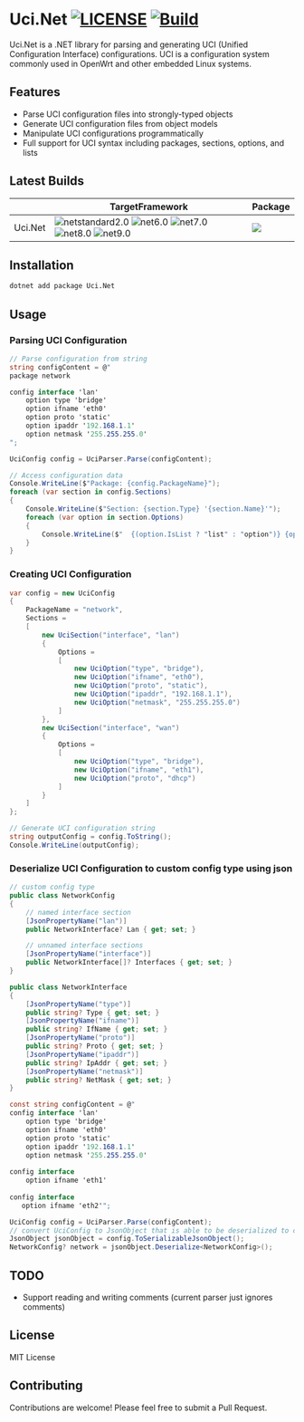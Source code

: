 # Uci.Net [![LICENSE](https://img.shields.io/github/license/mashape/apistatus.svg)](LICENSE.TXT) [![Build](https://github.com/huoshan12345/Uci.Net/actions/workflows/build.yml/badge.svg)](https://github.com/huoshan12345/Uci.Net/actions/workflows/build.yml)

Uci.Net is a .NET library for parsing and generating UCI (Unified Configuration Interface) configurations. UCI is a configuration system commonly used in OpenWrt and other embedded Linux systems.

## Features

- Parse UCI configuration files into strongly-typed objects
- Generate UCI configuration files from object models
- Manipulate UCI configurations programmatically
- Full support for UCI syntax including packages, sections, options, and lists

## Latest Builds

||TargetFramework|Package|
|----|----|----|
|Uci.Net|![netstandard2.0](https://img.shields.io/badge/netstandard-2.0-30a14e.svg) ![net6.0](https://img.shields.io/badge/net-6.0-30a14e.svg) ![net7.0](https://img.shields.io/badge/net-7.0-30a14e.svg) ![net8.0](https://img.shields.io/badge/net-8.0-30a14e.svg) ![net9.0](https://img.shields.io/badge/net-9.0-30a14e.svg) |[![](https://img.shields.io/myget/huoshan12345/v/Uci.Net?logo=myget&label=myget)](https://www.myget.org/feed/huoshan12345/package/nuget/Uci.Net)|

## Installation

```bash
dotnet add package Uci.Net
```

## Usage

### Parsing UCI Configuration

```csharp
// Parse configuration from string
string configContent = @"
package network

config interface 'lan'
    option type 'bridge'
    option ifname 'eth0'
    option proto 'static'
    option ipaddr '192.168.1.1'
    option netmask '255.255.255.0'
";

UciConfig config = UciParser.Parse(configContent);

// Access configuration data
Console.WriteLine($"Package: {config.PackageName}");
foreach (var section in config.Sections)
{
    Console.WriteLine($"Section: {section.Type} '{section.Name}'");
    foreach (var option in section.Options)
    {
        Console.WriteLine($"  {(option.IsList ? "list" : "option")} {option.Key} = '{option.Value}'");
    }
}
```

### Creating UCI Configuration

```csharp
var config = new UciConfig
{
    PackageName = "network",
    Sections =
    [
        new UciSection("interface", "lan")
        {
            Options =
            [
                new UciOption("type", "bridge"),
                new UciOption("ifname", "eth0"),
                new UciOption("proto", "static"),
                new UciOption("ipaddr", "192.168.1.1"),
                new UciOption("netmask", "255.255.255.0")
            ]
        },
        new UciSection("interface", "wan")
        {
            Options =
            [
                new UciOption("type", "bridge"),
                new UciOption("ifname", "eth1"),
                new UciOption("proto", "dhcp")
            ]
        }
    ]
};

// Generate UCI configuration string
string outputConfig = config.ToString();
Console.WriteLine(outputConfig);
```

### Deserialize UCI Configuration to custom config type using json

```csharp
// custom config type
public class NetworkConfig
{
    // named interface section
    [JsonPropertyName("lan")]
    public NetworkInterface? Lan { get; set; }

    // unnamed interface sections
    [JsonPropertyName("interface")]
    public NetworkInterface[]? Interfaces { get; set; }
}

public class NetworkInterface
{
    [JsonPropertyName("type")]
    public string? Type { get; set; }
    [JsonPropertyName("ifname")]
    public string? IfName { get; set; }
    [JsonPropertyName("proto")]
    public string? Proto { get; set; }
    [JsonPropertyName("ipaddr")]
    public string? IpAddr { get; set; }
    [JsonPropertyName("netmask")]
    public string? NetMask { get; set; }
}

const string configContent = @"
config interface 'lan'
    option type 'bridge'
    option ifname 'eth0'
    option proto 'static'
    option ipaddr '192.168.1.1'
    option netmask '255.255.255.0'
    
config interface
    option ifname 'eth1'
    
config interface
   option ifname 'eth2'";

UciConfig config = UciParser.Parse(configContent);
// convert UciConfig to JsonObject that is able to be deserialized to custom type.
JsonObject jsonObject = config.ToSerializableJsonObject();
NetworkConfig? network = jsonObject.Deserialize<NetworkConfig>();
```

## TODO

- Support reading and writing comments (current parser just ignores comments)

## License

MIT License

## Contributing

Contributions are welcome! Please feel free to submit a Pull Request.
